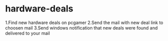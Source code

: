 # hardware-deals

1.Find new hardware deals on pcgamer
2.Send the mail with new deal link to choosen mail
3.Send windows notification that new deals were found and delivered to your mail
